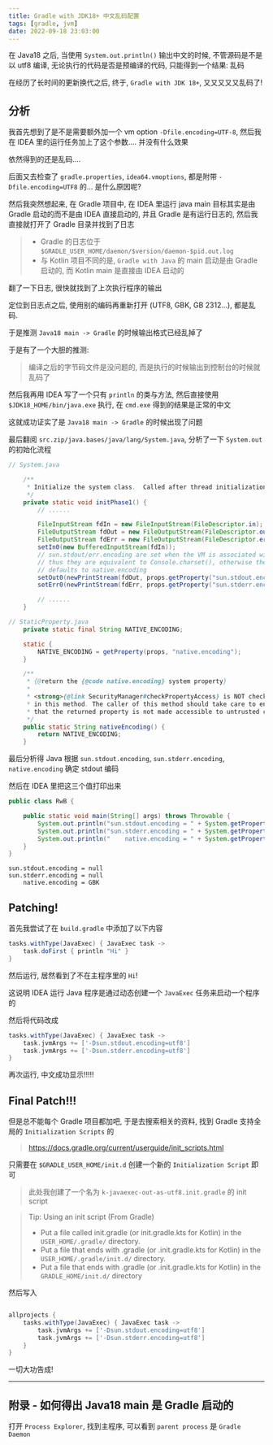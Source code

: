 ```yaml
---
title: Gradle with JDK18+ 中文乱码配置
tags: [gradle, jvm]
date: 2022-09-18 23:03:00
---
```


在 Java18 之后, 当使用 `System.out.println()` 输出中文的时候, 不管源码是不是以 utf8 编译,
无论执行的代码是否是预编译的代码, 只能得到一个结果: 乱码


在经历了长时间的更新换代之后, 终于, `Gradle with JDK 18+`, 又又又又又乱码了!

## 分析

我首先想到了是不是需要额外加一个 vm option `-Dfile.encoding=UTF-8`, 然后我在 IDEA 里的运行任务加上了这个参数.... 并没有什么效果

依然得到的还是乱码....

后面又去检查了 `gradle.properties`, `idea64.vmoptions`, 都是附带 `-Dfile.encoding=UTF8` 的... 是什么原因呢?


然后我突然想起来, 在 Gradle 项目中, 在 IDEA 里运行 java main 目标其实是由 Gradle 启动的而不是由 IDEA 直接启动的, 并且 Gradle 是有运行日志的, 然后我直接就打开了 Gradle 目录并找到了日志

> - Gradle 的日志位于 `$GRADLE_USER_HOME/daemon/$version/daemon-$pid.out.log`
> - 与 Kotlin 项目不同的是, `Gradle with Java` 的 main 启动是由 Gradle 启动的, 而 Kotlin main 是直接由 IDEA 启动的

翻了一下日志, 很快就找到了上次执行程序的输出

定位到日志点之后, 使用别的编码再重新打开 (UTF8, GBK, GB 2312...), 都是乱码.

于是推测 `Java18 main -> Gradle` 的时候输出格式已经乱掉了

于是有了一个大胆的推测:

> 编译之后的字节码文件是没问题的, 而是执行的时候输出到控制台的时候就乱码了

然后我再用 IDEA 写了一个只有 `println` 的类与方法, 然后直接使用 `$JDK18_HOME/bin/java.exe` 执行, 在 `cmd.exe` 得到的结果是正常的中文

这就成功证实了是 `Java18 main -> Gradle` 的时候出现了问题


最后翻阅 `src.zip/java.bases/java/lang/System.java`, 分析了一下 `System.out` 的初始化流程


```java
// System.java

    /**
     * Initialize the system class.  Called after thread initialization.
     */
    private static void initPhase1() {
        // ......

        FileInputStream fdIn = new FileInputStream(FileDescriptor.in);
        FileOutputStream fdOut = new FileOutputStream(FileDescriptor.out);
        FileOutputStream fdErr = new FileOutputStream(FileDescriptor.err);
        setIn0(new BufferedInputStream(fdIn));
        // sun.stdout/err.encoding are set when the VM is associated with the terminal,
        // thus they are equivalent to Console.charset(), otherwise the encoding
        // defaults to native.encoding
        setOut0(newPrintStream(fdOut, props.getProperty("sun.stdout.encoding", StaticProperty.nativeEncoding())));
        setErr0(newPrintStream(fdErr, props.getProperty("sun.stderr.encoding", StaticProperty.nativeEncoding())));

        // ......
    }

```

```java
// StaticProperty.java
    private static final String NATIVE_ENCODING;

    static {
        NATIVE_ENCODING = getProperty(props, "native.encoding");
    }

    /**
     * {@return the {@code native.encoding} system property}
     *
     * <strong>{@link SecurityManager#checkPropertyAccess} is NOT checked
     * in this method. The caller of this method should take care to ensure
     * that the returned property is not made accessible to untrusted code.</strong>
     */
    public static String nativeEncoding() {
        return NATIVE_ENCODING;
    }

```

最后分析得 Java 根据 `sun.stdout.encoding`, `sun.stderr.encoding`, `native.encoding` 确定 stdout 编码

然后在 IDEA 里把这三个值打印出来

```java
public class RwB {

    public static void main(String[] args) throws Throwable {
        System.out.println("sun.stdout.encoding = " + System.getProperty("sun.stdout.encoding"));
        System.out.println("sun.stderr.encoding = " + System.getProperty("sun.stderr.encoding"));
        System.out.println("    native.encoding = " + System.getProperty("native.encoding"));
    }
}
```

```
sun.stdout.encoding = null
sun.stderr.encoding = null
    native.encoding = GBK
```

## Patching!

首先我尝试了在 `build.gradle` 中添加了以下内容

```groovy
tasks.withType(JavaExec) { JavaExec task ->
    task.doFirst { println "Hi" }
}
```

然后运行, 居然看到了不在主程序里的 `Hi`!

这说明 IDEA 运行 Java 程序是通过动态创建一个 `JavaExec` 任务来启动一个程序的

然后将代码改成

```groovy
tasks.withType(JavaExec) { JavaExec task ->
    task.jvmArgs += ['-Dsun.stdout.encoding=utf8']
    task.jvmArgs += ['-Dsun.stderr.encoding=utf8']
}
```

再次运行, 中文成功显示!!!!!

## Final Patch!!!

但是总不能每个 Gradle 项目都加吧, 于是去搜索相关的资料, 找到 Gradle 支持全局的 `Initialization Scripts` 的

> https://docs.gradle.org/current/userguide/init_scripts.html

只需要在 `$GRADLE_USER_HOME/init.d` 创建一个新的 `Initialization Script` 即可

> 此处我创建了一个名为 `k-javaexec-out-as-utf8.init.gradle` 的 init script

> Tip: Using an init script (From Gradle)
> - Put a file called init.gradle (or init.gradle.kts for Kotlin) in the `USER_HOME/.gradle/` directory.
> - Put a file that ends with .gradle (or .init.gradle.kts for Kotlin) in the `USER_HOME/.gradle/init.d/` directory.
> - Put a file that ends with .gradle (or .init.gradle.kts for Kotlin) in the `GRADLE_HOME/init.d/` directory

然后写入

```groovy

allprojects {
    tasks.withType(JavaExec) { JavaExec task ->
        task.jvmArgs += ['-Dsun.stdout.encoding=utf8']
        task.jvmArgs += ['-Dsun.stderr.encoding=utf8']
    }
}

```

一切大功告成!

-------------------------------

## 附录 - 如何得出 Java18 main 是 Gradle 启动的

打开 `Process Explorer`, 找到主程序, 可以看到 `parent process` 是 `Gradle Daemon`
